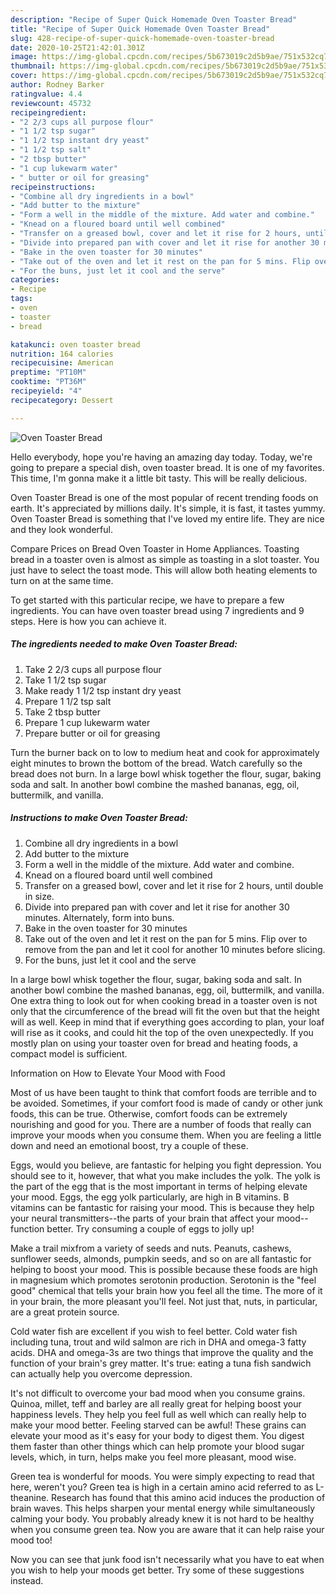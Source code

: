 ```yaml
---
description: "Recipe of Super Quick Homemade Oven Toaster Bread"
title: "Recipe of Super Quick Homemade Oven Toaster Bread"
slug: 428-recipe-of-super-quick-homemade-oven-toaster-bread
date: 2020-10-25T21:42:01.301Z
image: https://img-global.cpcdn.com/recipes/5b673019c2d5b9ae/751x532cq70/oven-toaster-bread-recipe-main-photo.jpg
thumbnail: https://img-global.cpcdn.com/recipes/5b673019c2d5b9ae/751x532cq70/oven-toaster-bread-recipe-main-photo.jpg
cover: https://img-global.cpcdn.com/recipes/5b673019c2d5b9ae/751x532cq70/oven-toaster-bread-recipe-main-photo.jpg
author: Rodney Barker
ratingvalue: 4.4
reviewcount: 45732
recipeingredient:
- "2 2/3 cups all purpose flour"
- "1 1/2 tsp sugar"
- "1 1/2 tsp instant dry yeast"
- "1 1/2 tsp salt"
- "2 tbsp butter"
- "1 cup lukewarm water"
- " butter or oil for greasing"
recipeinstructions:
- "Combine all dry ingredients in a bowl"
- "Add butter to the mixture"
- "Form a well in the middle of the mixture. Add water and combine."
- "Knead on a floured board until well combined"
- "Transfer on a greased bowl, cover and let it rise for 2 hours, until double in size."
- "Divide into prepared pan with cover and let it rise for another 30 minutes. Alternately, form into buns."
- "Bake in the oven toaster for 30 minutes"
- "Take out of the oven and let it rest on the pan for 5 mins. Flip over to remove from the pan and let it cool for another 10 minutes before slicing."
- "For the buns, just let it cool and the serve"
categories:
- Recipe
tags:
- oven
- toaster
- bread

katakunci: oven toaster bread 
nutrition: 164 calories
recipecuisine: American
preptime: "PT10M"
cooktime: "PT36M"
recipeyield: "4"
recipecategory: Dessert

---
```



![Oven Toaster Bread](https://img-global.cpcdn.com/recipes/5b673019c2d5b9ae/751x532cq70/oven-toaster-bread-recipe-main-photo.jpg)

Hello everybody, hope you're having an amazing day today. Today, we're going to prepare a special dish, oven toaster bread. It is one of my favorites. This time, I'm gonna make it a little bit tasty. This will be really delicious.

Oven Toaster Bread is one of the most popular of recent trending foods on earth. It's appreciated by millions daily. It's simple, it is fast, it tastes yummy. Oven Toaster Bread is something that I've loved my entire life. They are nice and they look wonderful.

Compare Prices on Bread Oven Toaster in Home Appliances. Toasting bread in a toaster oven is almost as simple as toasting in a slot toaster. You just have to select the toast mode. This will allow both heating elements to turn on at the same time.


To get started with this particular recipe, we have to prepare a few ingredients. You can have oven toaster bread using 7 ingredients and 9 steps. Here is how you can achieve it.

<!--inarticleads1-->

##### The ingredients needed to make Oven Toaster Bread:

1. Take 2 2/3 cups all purpose flour
1. Take 1 1/2 tsp sugar
1. Make ready 1 1/2 tsp instant dry yeast
1. Prepare 1 1/2 tsp salt
1. Take 2 tbsp butter
1. Prepare 1 cup lukewarm water
1. Prepare  butter or oil for greasing


Turn the burner back on to low to medium heat and cook for approximately eight minutes to brown the bottom of the bread. Watch carefully so the bread does not burn. In a large bowl whisk together the flour, sugar, baking soda and salt. In another bowl combine the mashed bananas, egg, oil, buttermilk, and vanilla. 

<!--inarticleads2-->

##### Instructions to make Oven Toaster Bread:

1. Combine all dry ingredients in a bowl
1. Add butter to the mixture
1. Form a well in the middle of the mixture. Add water and combine.
1. Knead on a floured board until well combined
1. Transfer on a greased bowl, cover and let it rise for 2 hours, until double in size.
1. Divide into prepared pan with cover and let it rise for another 30 minutes. Alternately, form into buns.
1. Bake in the oven toaster for 30 minutes
1. Take out of the oven and let it rest on the pan for 5 mins. Flip over to remove from the pan and let it cool for another 10 minutes before slicing.
1. For the buns, just let it cool and the serve


In a large bowl whisk together the flour, sugar, baking soda and salt. In another bowl combine the mashed bananas, egg, oil, buttermilk, and vanilla. One extra thing to look out for when cooking bread in a toaster oven is not only that the circumference of the bread will fit the oven but that the height will as well. Keep in mind that if everything goes according to plan, your loaf will rise as it cooks, and could hit the top of the oven unexpectedly. If you mostly plan on using your toaster oven for bread and heating foods, a compact model is sufficient. 

Information on How to Elevate Your Mood with Food


Most of us have been taught to think that comfort foods are terrible and to be avoided. Sometimes, if your comfort food is made of candy or other junk foods, this can be true. Otherwise, comfort foods can be extremely nourishing and good for you. There are a number of foods that really can improve your moods when you consume them. When you are feeling a little down and need an emotional boost, try a couple of these.

Eggs, would you believe, are fantastic for helping you fight depression. You should see to it, however, that what you make includes the yolk. The yolk is the part of the egg that is the most important in terms of helping elevate your mood. Eggs, the egg yolk particularly, are high in B vitamins. B vitamins can be fantastic for raising your mood. This is because they help your neural transmitters--the parts of your brain that affect your mood--function better. Try consuming a couple of eggs to jolly up!

Make a trail mixfrom a variety of seeds and nuts. Peanuts, cashews, sunflower seeds, almonds, pumpkin seeds, and so on are all fantastic for helping to boost your mood. This is possible because these foods are high in magnesium which promotes serotonin production. Serotonin is the "feel good" chemical that tells your brain how you feel all the time. The more of it in your brain, the more pleasant you'll feel. Not just that, nuts, in particular, are a great protein source.

Cold water fish are excellent if you wish to feel better. Cold water fish including tuna, trout and wild salmon are rich in DHA and omega-3 fatty acids. DHA and omega-3s are two things that improve the quality and the function of your brain's grey matter. It's true: eating a tuna fish sandwich can actually help you overcome depression. 

It's not difficult to overcome your bad mood when you consume grains. Quinoa, millet, teff and barley are all really great for helping boost your happiness levels. They help you feel full as well which can really help to make your mood better. Feeling starved can be awful! These grains can elevate your mood as it's easy for your body to digest them. You digest them faster than other things which can help promote your blood sugar levels, which, in turn, helps make you feel more pleasant, mood wise.

Green tea is wonderful for moods. You were simply expecting to read that here, weren't you? Green tea is high in a certain amino acid referred to as L-theanine. Research has found that this amino acid induces the production of brain waves. This helps sharpen your mental energy while simultaneously calming your body. You probably already knew it is not hard to be healthy when you consume green tea. Now you are aware that it can help raise your mood too!

Now you can see that junk food isn't necessarily what you have to eat when you wish to help your moods get better. Try  some  of  these  suggestions  instead.

